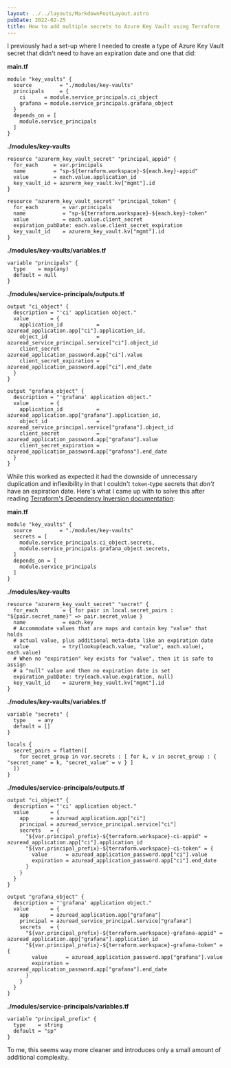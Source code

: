 ```yaml
---
layout: ../../layouts/MarkdownPostLayout.astro
pubDate: 2022-02-25
title: How to add multiple secrets to Azure Key Vault using Terraform
---
```

I previously had a set-up where I needed to create a type of Azure Key Vault secret that didn't need to have an expiration date and one that did:

**main.tf**

```hcl
module "key_vaults" {
  source         = "./modules/key-vaults"
  principals     = {
    ci      = module.service_principals.ci_object
    grafana = module.service_principals.grafana_object
  }
  depends_on = [
    module.service_principals
  ]
}
```

**./modules/key-vaults**

```hcl
resource "azurerm_key_vault_secret" "principal_appid" {
  for_each     = var.principals
  name         = "sp-${terraform.workspace}-${each.key}-appid"
  value        = each.value.application_id
  key_vault_id = azurerm_key_vault.kv["mgmt"].id
}

resource "azurerm_key_vault_secret" "principal_token" {
  for_each        = var.principals
  name            = "sp-${terraform.workspace}-${each.key}-token"
  value           = each.value.client_secret
  expiration_pubDate: each.value.client_secret_expiration
  key_vault_id    = azurerm_key_vault.kv["mgmt"].id
}
```

**./modules/key-vaults/variables.tf**

```hcl
variable "principals" {
  type    = map(any)
  default = null
}
```

**./modules/service-principals/outputs.tf**

```hcl
output "ci_object" {
  description = "'ci' application object."
  value       = {
    application_id           = azuread_application.app["ci"].application_id,
    object_id                = azuread_service_principal.service["ci"].object_id
    client_secret            = azuread_application_password.app["ci"].value
    client_secret_expiration = azuread_application_password.app["ci"].end_date
  }
}

output "grafana_object" {
  description = "'grafana' application object."
  value       = {
    application_id           = azuread_application.app["grafana"].application_id,
    object_id                = azuread_service_principal.service["grafana"].object_id
    client_secret            = azuread_application_password.app["grafana"].value
    client_secret_expiration = azuread_application_password.app["grafana"].end_date
  }
}
```

While this worked as expected it had the downside of unnecessary duplication and inflexibility in that I couldn't `token`-type secrets that _don't_ have an expiration date. Here's what I came up with to solve this after reading [Terraform's Dependency Inversion documentation](https://www.terraform.io/language/modules/develop/composition#dependency-inversion):

**main.tf**

```hcl
module "key_vaults" {
  source         = "./modules/key-vaults"
  secrets = [
    module.service_principals.ci_object.secrets,
    module.service_principals.grafana_object.secrets,
  ]
  depends_on = [
    module.service_principals
  ]
}
```

**./modules/key-vaults**

```hcl
resource "azurerm_key_vault_secret" "secret" {
  for_each        = { for pair in local.secret_pairs : "${pair.secret_name}" => pair.secret_value }
  name            = each.key
  # Accommodate values that are maps and contain key "value" that holds
  # actual value, plus additional meta-data like an expiration date
  value           = try(lookup(each.value, "value", each.value), each.value)
  # When no "expiration" key exists for "value", then it is safe to assign
  # a "null" value and then no expiration date is set
  expiration_pubDate: try(each.value.expiration, null)
  key_vault_id    = azurerm_key_vault.kv["mgmt"].id
}
```

**./modules/key-vaults/variables.tf**

```hcl
variable "secrets" {
  type    = any
  default = []
}

locals {
  secret_pairs = flatten([
    for secret_group in var.secrets : [ for k, v in secret_group : { "secret_name" = k, "secret_value" = v } ]
  ])
}
```

**./modules/service-principals/outputs.tf**

```hcl
output "ci_object" {
  description = "'ci' application object."
  value       = {
    app       = azuread_application.app["ci"]
    principal = azuread_service_principal.service["ci"]
    secrets   = {
      "${var.principal_prefix}-${terraform.workspace}-ci-appid" = azuread_application.app["ci"].application_id
      "${var.principal_prefix}-${terraform.workspace}-ci-token" = {
        value      = azuread_application_password.app["ci"].value
        expiration = azuread_application_password.app["ci"].end_date
      }
    }
  }
}

output "grafana_object" {
  description = "'grafana' application object."
  value       = {
    app       = azuread_application.app["grafana"]
    principal = azuread_service_principal.service["grafana"]
    secrets   = {
      "${var.principal_prefix}-${terraform.workspace}-grafana-appid" = azuread_application.app["grafana"].application_id
      "${var.principal_prefix}-${terraform.workspace}-grafana-token" = {
        value      = azuread_application_password.app["grafana"].value
        expiration = azuread_application_password.app["grafana"].end_date
      }
    }
  }
}
```

**./modules/service-principals/variables.tf**

```hcl
variable "principal_prefix" {
  type    = string
  default = "sp"
}
```

To me, this seems way more cleaner and introduces only a small amount of additional complexity.
